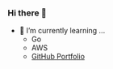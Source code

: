 ### Hi there 👋


- 🌱 I’m currently learning ...
  - Go
  - AWS
  -  [GitHub Portfolio](https://github.com/lll-lll-lll-lll?tab=repositories&q=portfolio&type=&language=&sort=)
